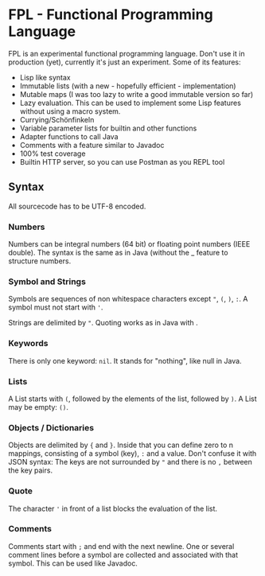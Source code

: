 # FPL - Functional Programming Language

FPL is an experimental functional programming language. Don't use it in production (yet), currently it's just an experiment.
Some of its features:
* Lisp like syntax
* Immutable lists (with a new - hopefully efficient - implementation)
* Mutable maps (I was too lazy to write a good immutable version so far)
* Lazy evaluation. This can be used to implement some Lisp features without using a macro system.
* Currying/Schönfinkeln
* Variable parameter lists for builtin and other functions
* Adapter functions to call Java
* Comments with a feature similar to Javadoc
* 100% test coverage 
* Builtin HTTP server, so you can use Postman as you REPL tool

## Syntax

All sourcecode has to be UTF-8 encoded. 

### Numbers

Numbers can be integral numbers (64 bit) or floating point numbers (IEEE double). 
The syntax is the same as in Java (without the _ feature to structure numbers.

### Symbol and Strings

Symbols are sequences of non whitespace characters except `"`, `(`, `)`, `:`. A symbol must not start with `'`.

Strings are delimited by `"`. Quoting works as in Java with \.

### Keywords

There is only one keyword: `nil`. It stands for "nothing", like null in Java.

### Lists

A List starts with `(`, followed by the elements of the list, followed by `)`. A List may be empty: `()`.

### Objects / Dictionaries

Objects are delimited by `{` and `}`. Inside that you can define zero to n mappings, consisting of a  symbol (key), `:` and a value.
Don't confuse it with JSON syntax: The keys are not surrounded by `"` and there is no `,` between the key pairs.

### Quote

The character `'` in front of a list blocks the evaluation of the list.

### Comments

Comments start with `;` and end with the next newline. One or several comment lines before a symbol are collected and associated
with that symbol. This can be used like Javadoc.
